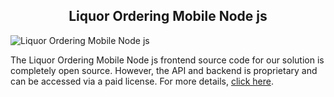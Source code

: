 <h2 style="text-align:center">Liquor Ordering Mobile Node js </h2>

![Liquor Ordering Mobile Node js](https://admin.ninjascode.com/wp-content/uploads/2025/repoImages/Hector/liquor%20ordering%20mobile%20node%20js.webp) 

The Liquor Ordering Mobile Node js frontend source code for our solution is completely open source. However, the API and backend is proprietary and can be accessed via a paid license. For more details, <a href="https://enatega.com/?utm_source=github&utm_medium=repo&utm_campaign=hector-liquor-ordering-mobile-node-js" target="_blank">click here</a>.
